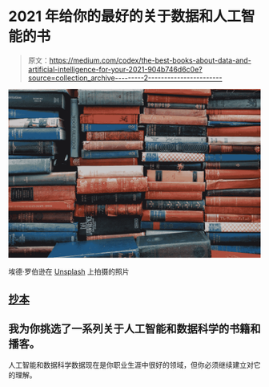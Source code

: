 # 2021 年给你的最好的关于数据和人工智能的书

> 原文：<https://medium.com/codex/the-best-books-about-data-and-artificial-intelligence-for-your-2021-904b746d6c0e?source=collection_archive---------2----------------------->

![](img/f39571d54d80ba2dcf67bf9a89cc32bc.png)

埃德·罗伯逊在 [Unsplash](https://unsplash.com?utm_source=medium&utm_medium=referral) 上拍摄的照片

## [抄本](http://medium.com/codex)

## 我为你挑选了一系列关于人工智能和数据科学的书籍和播客。

人工智能和数据科学数据现在是你职业生涯中很好的领域，但你必须继续建立对它的理解。